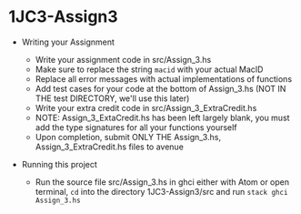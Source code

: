 # 1JC3-Assign3

* Writing your Assignment
	- Write your assignment code in src/Assign_3.hs
	- Make sure to replace the string `macid` with your actual MacID
	- Replace all error messages with actual implementations of functions
	- Add test cases for your code at the bottom of Assign_3.hs (NOT IN THE test DIRECTORY, we'll use this later)
	- Write your extra credit code in src/Assign_3_ExtraCredit.hs
	- NOTE: Assign_3_ExtaCredit.hs has been left largely blank, you must add the type signatures for all your functions yourself
	- Upon completion, submit ONLY THE Assign_3.hs, Assign_3_ExtraCredit.hs files to avenue

* Running this project
	- Run the source file src/Assign_3.hs in ghci either with Atom or open terminal, `cd` into the directory 1JC3-Assign3/src and run 
		`stack ghci Assign_3.hs`
